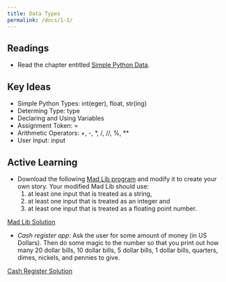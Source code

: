 ```yaml
---
title: Data Types
permalink: /docs/1-1/
---
```


## Readings
- Read the chapter entitled [Simple Python Data](https://runestone.academy/ns/books/published/thinkcspy/SimplePythonData/toctree.html).

## Key Ideas
- Simple Python Types: int(eger), float, str(ing)
- Determing Type: type
- Declaring and Using Variables
- Assignment Token: =
- Arithmetic Operators: +, -, *, /, //, %, **
- User Input: input

## Active Learning
- Download the following [Mad Lib program](../lessons/code/madlib.py) and modify it to create your own story. Your modified Mad Lib should use:
    1. at least one input that is treated as a string,
    2. at least one input that is treated as an integer and
    3. at least one input that is treated as a floating point number.
   
[Mad Lib Solution](../lessons/code/madlib_solution.py)

- *Cash register app*: Ask the user for some amount of money (in US Dollars). Then do some magic to the number so that you print out how many 20 dollar bills, 10 dollar bills, 5 dollar bills, 1 dollar bills, quarters, dimes, nickels, and pennies to give.

[Cash Register Solution](../lessons/code/cash_register_solution.py)
